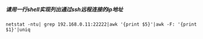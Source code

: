 ##### 请用一行shell实现列出通过ssh远程连接的ip地址 
```shell
netstat -ntu| grep 192.168.0.11:22222|awk '{print $5}'|awk -F: '{print $1}'|uniq
```